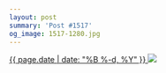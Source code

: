 ```yaml
---
layout: post
summary: 'Post #1517'
og_image: 1517-1280.jpg
---
```


<p>
 <time>
  <a href="/1517">
   {{ page.date | date: "%B %-d, %Y" }}
  </a>
 </time>
 <a href="/1517">
  <img sizes="(min-width: 700px) 50vw, calc(100vw - 2rem)" src="{{ site.assets_url }}/1517-640.jpg" srcset="{{ site.assets_url }}/1517-320.jpg 320w, {{ site.assets_url }}/1517-640.jpg 640w, {{ site.assets_url }}/1517-960.jpg 960w, {{ site.assets_url }}/1517-1280.jpg 1280w"/>
 </a>
</p>
